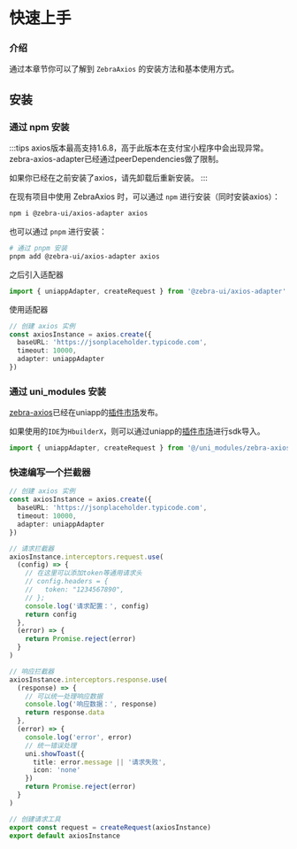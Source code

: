 # 快速上手

### 介绍

通过本章节你可以了解到 `ZebraAxios` 的安装方法和基本使用方式。

## 安装

### 通过 npm 安装

:::tips
axios版本最高支持1.6.8，高于此版本在支付宝小程序中会出现异常。zebra-axios-adapter已经通过peerDependencies做了限制。

如果你已经在之前安装了axios，请先卸载后重新安装。
:::

在现有项目中使用 ZebraAxios 时，可以通过 `npm` 进行安装（同时安装axios）：

```bash
npm i @zebra-ui/axios-adapter axios
```

也可以通过 `pnpm` 进行安装：

```bash
# 通过 pnpm 安装
pnpm add @zebra-ui/axios-adapter axios
```

之后引入适配器

```ts
import { uniappAdapter, createRequest } from '@zebra-ui/axios-adapter'
```

使用适配器

```ts
// 创建 axios 实例
const axiosInstance = axios.create({
  baseURL: 'https://jsonplaceholder.typicode.com',
  timeout: 10000,
  adapter: uniappAdapter
})
```

### 通过 uni_modules 安装

[zebra-axios](https://ext.dcloud.net.cn/plugin?id=17407)已经在uniapp的[插件市场](https://ext.dcloud.net.cn/plugin?id=17407)发布。

如果使用的`IDE`为`HbuilderX`，则可以通过uniapp的[插件市场](https://ext.dcloud.net.cn/plugin?id=17407)进行sdk导入。

```ts
import { uniappAdapter, createRequest } from '@/uni_modules/zebra-axios-adapter'
```

### 快速编写一个拦截器

```ts
// 创建 axios 实例
const axiosInstance = axios.create({
  baseURL: 'https://jsonplaceholder.typicode.com',
  timeout: 10000,
  adapter: uniappAdapter
})

// 请求拦截器
axiosInstance.interceptors.request.use(
  (config) => {
    // 在这里可以添加token等通用请求头
    // config.headers = {
    //   token: "1234567890",
    // };
    console.log('请求配置：', config)
    return config
  },
  (error) => {
    return Promise.reject(error)
  }
)

// 响应拦截器
axiosInstance.interceptors.response.use(
  (response) => {
    // 可以统一处理响应数据
    console.log('响应数据：', response)
    return response.data
  },
  (error) => {
    console.log('error', error)
    // 统一错误处理
    uni.showToast({
      title: error.message || '请求失败',
      icon: 'none'
    })
    return Promise.reject(error)
  }
)

// 创建请求工具
export const request = createRequest(axiosInstance)
export default axiosInstance
```
